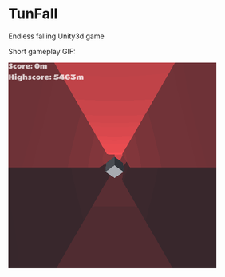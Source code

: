 # TunFall
Endless falling Unity3d game

Short gameplay GIF:

![Gameplay GIF](https://raw.githubusercontent.com/rahatarmanahmed/TunFall/master/gif/gameplay.gif)
